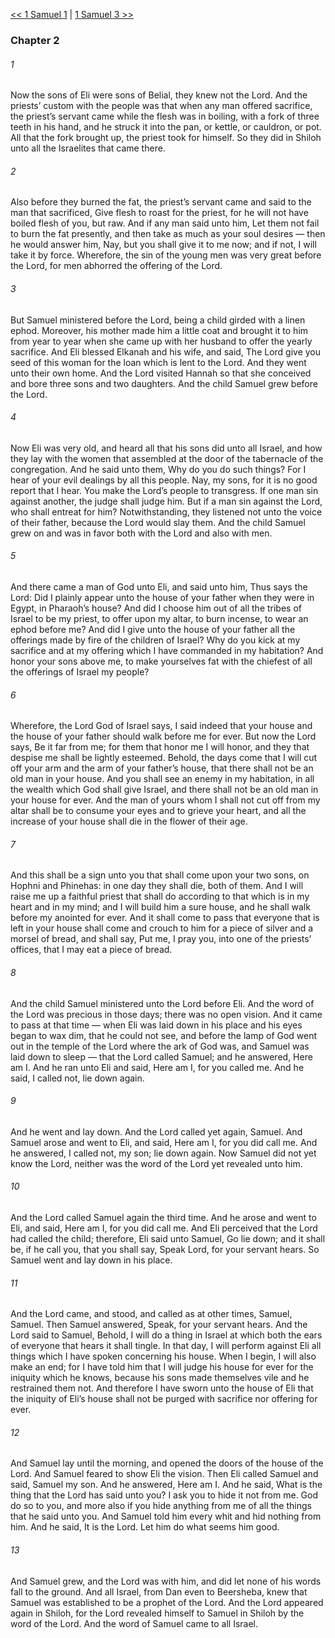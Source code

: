 [<< 1 Samuel 1](1%20Samuel%201)  |  [1 Samuel 3 >>](1%20Samuel%203)

### Chapter 2
###### 1
Now the sons of Eli were sons of Belial, they knew not the Lord. And the priests’ custom with the people was that when any man offered sacrifice, the priest’s servant came while the flesh was in boiling, with a fork of three teeth in his hand, and he struck it into the pan, or kettle, or cauldron, or pot. All that the fork brought up, the priest took for himself. So they did in Shiloh unto all the Israelites that came there.

###### 2
Also before they burned the fat, the priest’s servant came and said to the man that sacrificed, Give flesh to roast for the priest, for he will not have boiled flesh of you, but raw. And if any man said unto him, Let them not fail to burn the fat presently, and then take as much as your soul desires — then he would answer him, Nay, but you shall give it to me now; and if not, I will take it by force. Wherefore, the sin of the young men was very great before the Lord, for men abhorred the offering of the Lord.

###### 3
But Samuel ministered before the Lord, being a child girded with a linen ephod. Moreover, his mother made him a little coat and brought it to him from year to year when she came up with her husband to offer the yearly sacrifice. And Eli blessed Elkanah and his wife, and said, The Lord give you seed of this woman for the loan which is lent to the Lord. And they went unto their own home. And the Lord visited Hannah so that she conceived and bore three sons and two daughters. And the child Samuel grew before the Lord.

###### 4
Now Eli was very old, and heard all that his sons did unto all Israel, and how they lay with the women that assembled at the door of the tabernacle of the congregation. And he said unto them, Why do you do such things? For I hear of your evil dealings by all this people. Nay, my sons, for it is no good report that I hear. You make the Lord’s people to transgress. If one man sin against another, the judge shall judge him. But if a man sin against the Lord, who shall entreat for him? Notwithstanding, they listened not unto the voice of their father, because the Lord would slay them. And the child Samuel grew on and was in favor both with the Lord and also with men.

###### 5
And there came a man of God unto Eli, and said unto him, Thus says the Lord: Did I plainly appear unto the house of your father when they were in Egypt, in Pharaoh’s house? And did I choose him out of all the tribes of Israel to be my priest, to offer upon my altar, to burn incense, to wear an ephod before me? And did I give unto the house of your father all the offerings made by fire of the children of Israel? Why do you kick at my sacrifice and at my offering which I have commanded in my habitation? And honor your sons above me, to make yourselves fat with the chiefest of all the offerings of Israel my people?

###### 6
Wherefore, the Lord God of Israel says, I said indeed that your house and the house of your father should walk before me for ever. But now the Lord says, Be it far from me; for them that honor me I will honor, and they that despise me shall be lightly esteemed. Behold, the days come that I will cut off your arm and the arm of your father’s house, that there shall not be an old man in your house. And you shall see an enemy in my habitation, in all the wealth which God shall give Israel, and there shall not be an old man in your house for ever. And the man of yours whom I shall not cut off from my altar shall be to consume your eyes and to grieve your heart, and all the increase of your house shall die in the flower of their age.

###### 7
And this shall be a sign unto you that shall come upon your two sons, on Hophni and Phinehas: in one day they shall die, both of them. And I will raise me up a faithful priest that shall do according to that which is in my heart and in my mind; and I will build him a sure house, and he shall walk before my anointed for ever. And it shall come to pass that everyone that is left in your house shall come and crouch to him for a piece of silver and a morsel of bread, and shall say, Put me, I pray you, into one of the priests’ offices, that I may eat a piece of bread.

###### 8
And the child Samuel ministered unto the Lord before Eli. And the word of the Lord was precious in those days; there was no open vision. And it came to pass at that time — when Eli was laid down in his place and his eyes began to wax dim, that he could not see, and before the lamp of God went out in the temple of the Lord where the ark of God was, and Samuel was laid down to sleep — that the Lord called Samuel; and he answered, Here am I. And he ran unto Eli and said, Here am I, for you called me. And he said, I called not, lie down again.

###### 9
And he went and lay down. And the Lord called yet again, Samuel. And Samuel arose and went to Eli, and said, Here am I, for you did call me. And he answered, I called not, my son; lie down again. Now Samuel did not yet know the Lord, neither was the word of the Lord yet revealed unto him.

###### 10
And the Lord called Samuel again the third time. And he arose and went to Eli, and said, Here am I, for you did call me. And Eli perceived that the Lord had called the child; therefore, Eli said unto Samuel, Go lie down; and it shall be, if he call you, that you shall say, Speak Lord, for your servant hears. So Samuel went and lay down in his place.

###### 11
And the Lord came, and stood, and called as at other times, Samuel, Samuel. Then Samuel answered, Speak, for your servant hears. And the Lord said to Samuel, Behold, I will do a thing in Israel at which both the ears of everyone that hears it shall tingle. In that day, I will perform against Eli all things which I have spoken concerning his house. When I begin, I will also make an end; for I have told him that I will judge his house for ever for the iniquity which he knows, because his sons made themselves vile and he restrained them not. And therefore I have sworn unto the house of Eli that the iniquity of Eli’s house shall not be purged with sacrifice nor offering for ever.

###### 12
And Samuel lay until the morning, and opened the doors of the house of the Lord. And Samuel feared to show Eli the vision. Then Eli called Samuel and said, Samuel my son. And he answered, Here am I. And he said, What is the thing that the Lord has said unto you? I ask you to hide it not from me. God do so to you, and more also if you hide anything from me of all the things that he said unto you. And Samuel told him every whit and hid nothing from him. And he said, It is the Lord. Let him do what seems him good.

###### 13
And Samuel grew, and the Lord was with him, and did let none of his words fall to the ground. And all Israel, from Dan even to Beersheba, knew that Samuel was established to be a prophet of the Lord. And the Lord appeared again in Shiloh, for the Lord revealed himself to Samuel in Shiloh by the word of the Lord. And the word of Samuel came to all Israel.